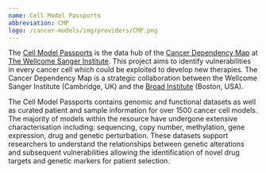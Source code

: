 ```yaml
---
name: Cell Model Passports
abbreviation: CMP
logo: /cancer-models/img/providers/CMP.png
---
```


The [Cell Model Passports](https://cellmodelpassports.sanger.ac.uk/) is the data hub of the [Cancer Dependency Map](https://depmap.sanger.ac.uk/) at [The Wellcome Sanger Institute](https://www.sanger.ac.uk/). This project aims to identify vulnerabilities in every cancer cell which could be exploited to develop new therapies. The Cancer Dependency Map is a strategic collaboration between the Wellcome Sanger Institute (Cambridge, UK) and the [Broad Institute](https://www.broadinstitute.org/) (Boston, USA).

The Cell Model Passports contains genomic and functional datasets as well as curated patient and sample information for over 1500 cancer cell models. The majority of models within the resource have undergone extensive characterisation including: sequencing, copy number, methylation, gene expression, drug and genetic perturbation. These datasets support researchers to understand the relationships between genetic alterations and subsequent vulnerabilities allowing the identification of novel drug targets and genetic markers for patient selection.
